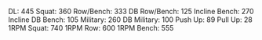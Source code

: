 DL: 445
 Squat: 360
 Row/Bench: 333
 DB Row/Bench: 125
 Incline Bench: 270
 Incline DB Bench: 105
 Military: 260
 DB Military: 100
 Push Up: 89
 Pull Up: 28
 1RPM Squat: 740
 1RPM Row: 600
 1RPM Bench: 555
